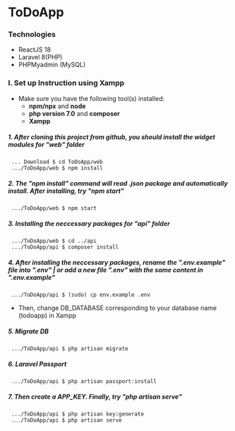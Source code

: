 # ToDoApp

### Technologies 
* ReactJS 18 
* Laravel 8(PHP)
* PHPMyadmin (MySQL)

### I. Set up Instruction using Xampp 
* Make sure you have the following tool(s) installed: 
  * **npm/npx** and **node**
  * **php version 7.0** and **composer** 
  * **Xampp**
  
##### 1. After cloning this project from github, you should install the widget modules for "web" folder 
```
 ... Download $ cd ToDoApp/web
 .../ToDoApp/web $ npm install
```

##### 2. The "npm install" command will read .json package and automatically install. After installing, try "npm start"
```
 .../ToDoApp/web $ npm start 
```

##### 3. Installing the neccessary packages for "api" folder
```
 .../ToDoApp/web $ cd ../api
 .../ToDoApp/api $ composer install
```

##### 4. After installing the neccessary packages, rename the ".env.example" file into ".env" | or add a new file ".env" with the same content in ".env.example"
```
 .../ToDoApp/api $ (sudo) cp env.example .env
```
* Then, change DB_DATABASE corresponding to your database name (todoapp) in Xampp

##### 5. Migrate DB 
```
 .../ToDoApp/api $ php artisan migrate
```

##### 6. Laravel Passport
```
 .../ToDoApp/api $ php artisan passport:install
```

##### 7. Then create a APP_KEY. Finally, try "php artisan serve" 
```
 .../ToDoApp/api $ php artisan key:generate
 .../ToDoApp/api $ php artisan serve
```


